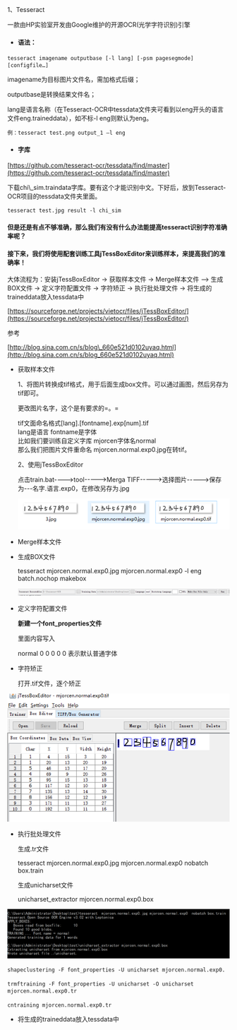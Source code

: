 1、Tesseract

一款由HP实验室开发由Google维护的开源OCR\(光学字符识别\)引擎

* #### 语法：

```
tesseract imagename outputbase [-l lang] [-psm pagesegmode] [configfile…]
```

imagename为目标图片文件名，需加格式后缀；

outputbase是转换结果文件名；

lang是语言名称（在Tesseract-OCR中tessdata文件夹可看到以eng开头的语言文件eng.traineddata），如不标-l eng则默认为eng。

```
例：tesseract test.png output_1 –l eng
```

* #### 字库

[https://github.com/tesseract-ocr/tessdata/find/master](https://github.com/tesseract-ocr/tessdata/find/master)

下载chi\\_sim.traindata字库。要有这个才能识别中文。下好后，放到Tesseract-OCR项目的tessdata文件夹里面。

```
tesseract test.jpg result -l chi_sim
```

#### 但是还是有点不够准确，那么我们有没有什么办法能提高tesseract识别字符准确率呢？

#### 接下来，我们将使用配套训练工具jTessBoxEditor来训练样本，来提高我们的准确率！

大体流程为：安装jTessBoxEditor -&gt; 获取样本文件 -&gt; Merge样本文件 –&gt; 生成BOX文件 -&gt; 定义字符配置文件 -&gt; 字符矫正 -&gt; 执行批处理文件 -&gt; 将生成的traineddata放入tessdata中

[https://sourceforge.net/projects/vietocr/files/jTessBoxEditor/](https://sourceforge.net/projects/vietocr/files/jTessBoxEditor/)

参考

[http://blog.sina.com.cn/s/blog\_660e521d0102uyaq.html](http://blog.sina.com.cn/s/blog_660e521d0102uyaq.html)

* 获取样本文件

  1、将图片转换成tif格式，用于后面生成box文件。可以通过画图，然后另存为tif即可。

  更改图片名字，这个是有要求的=。=

  tif文面命名格式\[lang\].\[fontname\].exp\[num\].tif  
  lang是语言 fontname是字体  
  比如我们要训练自定义字库 mjorcen字体名normal  
  那么我们把图片文件重命名 mjorcen.normal.exp0.jpg在转tif。

  2、使用jTessBoxEditor

  点击train.bat----&gt;tool-----&gt;Merga TIFF-----&gt;选择图片-----&gt;保存为---名字.语言.exp0，在修改另存为.jpg

  ![](/assets/traintif.png)

* Merge样本文件

* 生成BOX文件

  tesseract mjorcen.normal.exp0.jpg mjorcen.normal.exp0 -l eng batch.nochop makebox

  ![](/assets/trainBox.png)

* 定义字符配置文件

  **新建一个font\_properties文件**

  里面内容写入

  normal 0 0 0 0 0 表示默认普通字体

* 字符矫正

  打开.tif文件，逐个矫正

![](/assets/trainchange.png)

* 执行批处理文件

  生成.tr文件

  tesseract  mjorcen.normal.exp0.jpg mjorcen.normal.exp0  nobatch box.train

  生成unicharset文件

  unicharset\_extractor mjorcen.normal.exp0.box

![](/assets/trainTR.png)

```
shapeclustering -F font_properties -U unicharset mjorcen.normal.exp0.

trmftraining -F font_properties -U unicharset -O unicharset mjorcen.normal.exp0.tr

cntraining mjorcen.normal.exp0.tr
```

* 将生成的traineddata放入tessdata中



